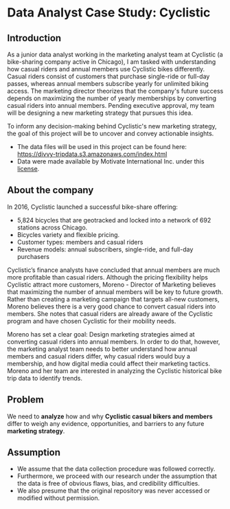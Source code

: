 # Data Analyst Case Study: Cyclistic

## Introduction

As a junior data analyst working in the marketing analyst team at Cyclistic (a bike-sharing company active in Chicago), I am tasked with understanding how casual riders and annual members use Cyclistic bikes differently. Casual riders consist of customers that purchase single-ride or full-day passes, whereas annual members subscribe yearly for unlimited biking access. The marketing director theorizes that the company's future success depends on maximizing the number of yearly memberships by converting casual riders into annual members. Pending executive approval, my team will be designing a new marketing strategy that pursues this idea.

To inform any decision-making behind Cyclistic's new marketing strategy, the goal of this project will be to uncover and convey actionable insights.

* The data files will be used in this project can be found here: https://divvy-tripdata.s3.amazonaws.com/index.html
* Data were made available by Motivate International Inc. under this [license](https://ride.divvybikes.com/data-license-agreement).

## About the company

   In 2016, Cyclistic launched a successful bike-share offering:
   * 5,824 bicycles that are geotracked and locked into a network of 692 stations across Chicago. 
   * Bicycles variety and flexible pricing.
   * Customer types: members and casual riders
   * Revenue models: annual subscribers, single-ride, and full-day purchasers

   Cyclistic’s finance analysts have concluded that annual members are much more profitable than casual riders. Although the pricing flexibility helps Cyclistic attract more customers, Moreno - Director of Marketing believes that maximizing the number of annual members will be key to future growth. Rather than creating a marketing campaign that targets all-new customers, Moreno believes there is a very good chance to convert casual riders into members. She notes that casual riders are already aware of the Cyclistic program and have chosen Cyclistic for their mobility needs.

   Moreno has set a clear goal: Design marketing strategies aimed at converting casual riders into annual members. In order to do that, however, the marketing analyst team needs to better understand how annual members and casual riders differ, why casual riders would buy a membership, and how digital media could affect their marketing tactics. Moreno and her team are interested in analyzing the Cyclistic historical bike trip data to identify trends.

## Problem

   We need to **analyze** how and why **Cyclistic casual bikers and members** differ to weigh any evidence, opportunities, and barriers to any future **marketing strategy**.

## Assumption

   * We assume that the data collection procedure was followed correctly. 
   * Furthermore, we proceed with our research under the assumption that the data is free of obvious flaws, bias, and credibility difficulties. 
   * We also presume that the original repository was never accessed or modified without permission.
